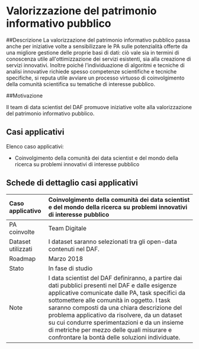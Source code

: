 # Valorizzazione del patrimonio informativo pubblico


##Descrizione 
La valorizzazione del patrimonio informativo pubblico passa anche per iniziative volte a sensibilizzare le PA sulle potenzialità offerte da una migliore gestione delle proprie basi di dati: ciò vale sia in termini di conoscenza utile all'ottimizzazione dei servizi esistenti, sia alla creazione di servizi innovativi.
Inoltre poiché l'individuazione di algoritmi e tecniche di analisi innovative richiede spesso competenze scientifiche e tecniche specifiche, si reputa utile avviare un processo virtuoso di coinvolgimento della comunità scientifica su tematiche di interesse pubblico.

##Motivazione

Il team di data scientist del DAF promuove iniziative volte alla valorizzazione del patrimonio informativo pubblico.

## Casi applicativi

Elenco caso applicativi:

- Coinvolgimento della comunità dei data scientist e del mondo della ricerca su problemi innovativi di interesse pubblico 


## Schede di dettaglio casi applicativi


| Caso applicativo | Coinvolgimento della comunità dei data scientist e del mondo della ricerca su problemi innovativi di interesse pubblico  |
|:---|:---|
|  PA coinvolte | Team Digitale |
| Dataset utilizzati | I dataset saranno selezionati tra gli open-data contenuti nel DAF.|
| Roadmap | Marzo 2018 |
| Stato | In fase di studio |
| Note | I data scientist del DAF definiranno, a partire dai dati pubblici presenti nel DAF e dalle esigenze applicative comunicate dalle PA, task specifici da sottomettere alle comunità in oggetto. I task saranno composti da una chiara descrizione del problema applicativo da risolvere, da un  dataset su cui condurre sperimentazioni e da un insieme di metriche per mezzo delle quali misurare e confrontare la bontà delle soluzioni individuate.|
